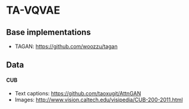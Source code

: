 # TA-VQVAE

## Base implementations

- TAGAN: https://github.com/woozzu/tagan

## Data

#### CUB

- Text captions: https://github.com/taoxugit/AttnGAN
- Images: http://www.vision.caltech.edu/visipedia/CUB-200-2011.html


